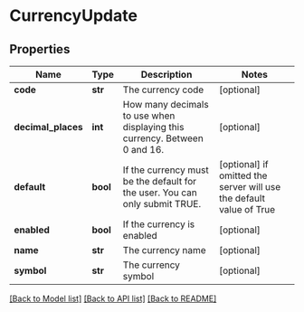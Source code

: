# CurrencyUpdate


## Properties
Name | Type | Description | Notes
------------ | ------------- | ------------- | -------------
**code** | **str** | The currency code | [optional] 
**decimal_places** | **int** | How many decimals to use when displaying this currency. Between 0 and 16. | [optional] 
**default** | **bool** | If the currency must be the default for the user. You can only submit TRUE. | [optional]  if omitted the server will use the default value of True
**enabled** | **bool** | If the currency is enabled | [optional] 
**name** | **str** | The currency name | [optional] 
**symbol** | **str** | The currency symbol | [optional] 

[[Back to Model list]](../README.md#documentation-for-models) [[Back to API list]](../README.md#documentation-for-api-endpoints) [[Back to README]](../README.md)


